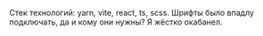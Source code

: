 Стек технологий: yarn, vite, react, ts, scss. Шрифты было впадлу подключать, да и кому они нужны? Я жёстко окабанел.
